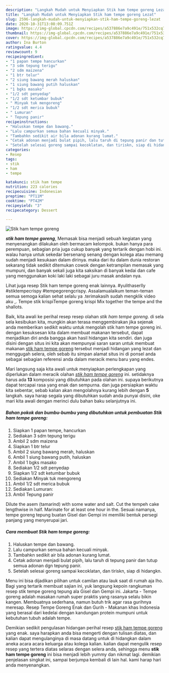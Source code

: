 ```yaml
---
description: "Langkah Mudah untuk Menyiapkan Stik ham tempe goreng Lezat"
title: "Langkah Mudah untuk Menyiapkan Stik ham tempe goreng Lezat"
slug: 2596-langkah-mudah-untuk-menyiapkan-stik-ham-tempe-goreng-lezat
date: 2020-10-31T13:08:09.751Z
image: https://img-global.cpcdn.com/recipes/a537886e7a9c491e/751x532cq70/stik-ham-tempe-goreng-foto-resep-utama.jpg
thumbnail: https://img-global.cpcdn.com/recipes/a537886e7a9c491e/751x532cq70/stik-ham-tempe-goreng-foto-resep-utama.jpg
cover: https://img-global.cpcdn.com/recipes/a537886e7a9c491e/751x532cq70/stik-ham-tempe-goreng-foto-resep-utama.jpg
author: Ina Burton
ratingvalue: 4.4
reviewcount: 9
recipeingredient:
- "1 papan tempe hancurkan"
- "3 sdm tepung terigu"
- "2 sdm maizena"
- "1 btr telur"
- "2 siung bawang merah haluskan"
- "1 siung bawang putih haluskan"
- "1 bgks masako"
- "1/2 sdt penyedap"
- "1/2 sdt ketumbar bubuk"
- " Minyak tuk mengoreng"
- "1/2 sdt merica bubuk"
- " Lumuran"
- " Tepung panir"
recipeinstructions:
- "Haluskan tempe dan bawang."
- "Lalu campurkan semua bahan kecuali minyak."
- "Tambahkn sedikit air bila adonan kurang lumat."
- "Cetak adonan menjadi bulat pipih, lalu taruh di tepung panir dan tutup semua adonan dgn tepung panir."
- "Setelah selesai goreng sampai kecoklatan, dan tiriskn, siap di hidangkn."
categories:
- Resep
tags:
- stik
- ham
- tempe

katakunci: stik ham tempe 
nutrition: 223 calories
recipecuisine: Indonesian
preptime: "PT11M"
cooktime: "PT42M"
recipeyield: "3"
recipecategory: Dessert

---
```



![Stik ham tempe goreng](https://img-global.cpcdn.com/recipes/a537886e7a9c491e/751x532cq70/stik-ham-tempe-goreng-foto-resep-utama.jpg)

<b><i>stik ham tempe goreng</i></b>, Memasak bisa menjadi sebuah kegiatan yang menyenangkan dilakukan oleh bermacam kelompok. bukan hanya para perempuan, sebagian pria juga cukup banyak yang tertarik dengan hobi ini. walau hanya untuk sekedar bersenang senang dengan kolega atau memang sudah menjadi kesukaan dalam dirinya. maka dari itu dalam dunia restoran sekarang tidak sedikit ditemukan cowok dengan ketrampilan memasak yang mumpuni, dan banyak sekali juga kita saksikan di banyak kedai dan cafe yang menggunakan koki laki laki sebagai juru masak andalan nya.

Lihat juga resep Stik ham tempe goreng enak lainnya. #yulithaserlly #stiktempecrispy #tempegorengcrispy. Assalamualaikum teman-teman semua semoga kalian sehat selalu ya ️.terimakasih sudah mengklik video aku ,. Tempe stik krispiTempe goreng krispi Mix together the tempe and the shallots.

Baik, kita awali ke perihal resep resep olahan <i>stik ham tempe goreng</i>. di sela sela kesibukan kita, mungkin akan terasa menggembirakan jika sejenak anda memberikan sedikit waktu untuk mengolah stik ham tempe goreng ini. dengan kesuksesan kita dalam membuat makanan tersebut, dapat menjadikan diri anda bangga akan hasil hidangan kita sendiri. dan juga disini dengan situs ini kita akan mempunyai saran saran untuk membuat makanan <u>stik ham tempe goreng</u> tersebut menjadi hidangan yang lezat dan menggugah selera, oleh sebab itu simpan alamat situs ini di ponsel anda sebagai sebagian referensi anda dalam meracik menu baru yang endes.


Mari langsung saja kita awali untuk menyiapkan perlengkapan yang diperlukan dalam meracik olahan <u><i>stik ham tempe goreng</i></u> ini. setidaknya harus ada <b>13</b> komposisi yang dibutuhkan pada olahan ini. supaya berikutnya dapat tercapai rasa yang enak dan sempurna. dan juga persiapkan waktu kita sebentar, sebab kalian akan mengolahnya kurang lebih dengan <b>5</b> langkah. saya harap segala yang dibutuhkan sudah anda punyai disini, oke mari kita awali dengan merinci dulu bahan baku selanjutnya ini.

<!--inarticleads1-->

##### Bahan pokok dan bumbu-bumbu yang dibutuhkan untuk pembuatan Stik ham tempe goreng:

1. Siapkan 1 papan tempe, hancurkan
1. Sediakan 3 sdm tepung terigu
1. Ambil 2 sdm maizena
1. Siapkan 1 btr telur
1. Ambil 2 siung bawang merah, haluskan
1. Ambil 1 siung bawang putih, haluskan
1. Ambil 1 bgks masako
1. Sediakan 1/2 sdt penyedap
1. Siapkan 1/2 sdt ketumbar bubuk
1. Sediakan  Minyak tuk mengoreng
1. Ambil 1/2 sdt merica bubuk
1. Sediakan  Lumuran:
1. Ambil  Tepung panir


Dilute the asem (tamarind) with some water and salt. Cut the tempeh cake lengthwise in half. Marinate for at least one hour in the. Sesuai namanya, tempe goreng tepung buatan Gisel dan Gempi ini memiliki bentuk persegi panjang yang menyerupai jari. 

<!--inarticleads2-->

##### Cara membuat Stik ham tempe goreng:

1. Haluskan tempe dan bawang.
1. Lalu campurkan semua bahan kecuali minyak.
1. Tambahkn sedikit air bila adonan kurang lumat.
1. Cetak adonan menjadi bulat pipih, lalu taruh di tepung panir dan tutup semua adonan dgn tepung panir.
1. Setelah selesai goreng sampai kecoklatan, dan tiriskn, siap di hidangkn.


Menu ini bisa dijadikan pilihan untuk camilan atau lauk saat di rumah aja lho. Bagi yang tertarik membuat sajian ini, yuk langsung kepoin rangkuman resep stik tempe goreng tepung ala Gisel dan Gempi ini. Jakarta - Tempe goreng adalah masakan rumah super praktis yang rasanya selalu bikin kangen. Membuatnya sederhana, namun butuh trik agar rasa gurihnya meresap. Resep Tempe Goreng Enak dan Gurih - Makanan khas Indonesia yang berasal dari kedelai dengan kandungan protein mumpuni untuk kebutuhan tubuh adalah tempe. 

Demikian sedikit pengulasan hidangan perihal resep <u>stik ham tempe goreng</u> yang enak. saya harapkan anda bisa mengerti dengan tulisan diatas, dan kalian dapat mengulanginya di masa datang untuk di hidangkan dalam aneka acara acara keluarga atau kolega kalian. kalian dapat mengulik resep resep yang tertera diatas selaras dengan selera anda, sehingga menu <b>stik ham tempe goreng</b> ini bisa menjadi lebih yummy dan nikmat lagi. demikian penjelasan singkat ini, sampai berjumpa kembali di lain hal. kami harap hari anda menyenangkan.
